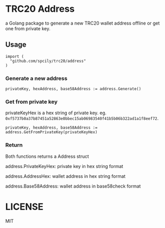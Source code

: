 # TRC20 Address

a Golang package to generate a new TRC20 wallet address offline or get one from private key.

## Usage

```golang
import (
  "github.com/spcily/trc20/address"
)
```

### Generate a new address

```golang
privateKey, hexAddress, base58Address := address.Generate()
```

### Get from private key

privateKeyHex is a hex string of private key. eg. `0xf5737b0a37b87451a52863e0bbec15ab06983540f41b5b06b322ad1a1f8eef72`.

```golang
privateKey, hexAddress, base58Address := address.GetFromPrivateKey(privateKeyHex)
```

### Return

Both functions returns a Address struct

address.PrivateKeyHex: private key in hex string format

address.AddressHex: wallet address in hex string format

address.Base58Address: wallet address in base58check format

# LICENSE

MIT
